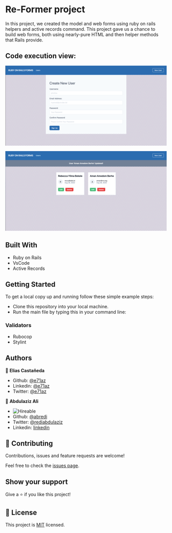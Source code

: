 # Re-Former project

In this project, we created the model and web forms using ruby on rails helpers and active records command. This project gave us a chance to build web forms, both using nearly-pure HTML and then helper methods that Rails provide.

## Code execution view:

![screenshot](./app/assets/images/screenshot-form.png)

![screenshot](./app/assets/images/screenshot-users.png)

## Built With

- Ruby on Rails
- VsCode
- Active Records

## Getting Started

To get a local copy up and running follow these simple example steps:

- Clone this repository into your local machine.
- Run the main file by typing this in your command line:

### Validators

- Rubocop
- Stylint

## Authors

👤 **Elias Castañeda**

- Github: [@e71az](https://github.com/e71az)
- Linkedin: [@e71az](https://www.linkedin.com/in/e71az/)
- Twitter: [@e71az](https://twitter.com/e71az)

👤 **Abdulaziz Ali** 
- ![Hireable](https://cdn.rawgit.com/hiendv/hireable/master/styles/default/yes.svg)
- Github: [@abredi](https://github.com/abredi)
- Twitter: [@rediabdulaziz](https://twitter.com/rediabdulaziz)
- Linkedin: [linkedin](https://www.linkedin.com/in/abdulaziz-ali-98948011a)


## 🤝 Contributing

Contributions, issues and feature requests are welcome!

Feel free to check the [issues page](https://github.com/abredi/re-former/issues).

## Show your support

Give a ⭐️ if you like this project!


## 📝 License

This project is [MIT](lic.url) licensed.
